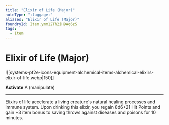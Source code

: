 ```yaml
---
title: "Elixir of Life (Major)"
noteType: ":luggage:"
aliases: "Elixir of Life (Major)"
foundryId: Item.ymm12Th2iH9Aq6zS
tags:
  - Item
---
```


# Elixir of Life (Major)
![[systems-pf2e-icons-equipment-alchemical-items-alchemical-elixirs-elixir-of-life.webp|150]]

**Activate** A (manipulate)

* * *

Elixirs of life accelerate a living creature's natural healing processes and immune system. Upon drinking this elixir, you regain 8d6+21 Hit Points and gain +3 item bonus to saving throws against diseases and poisons for 10 minutes.


